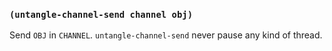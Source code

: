 
### `(untangle-channel-send channel obj)`

Send `OBJ` in `CHANNEL`. `untangle-channel-send` never pause any kind
of thread.
